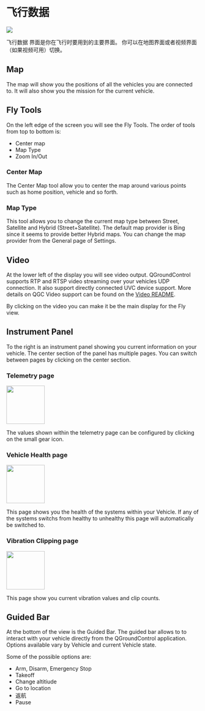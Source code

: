 # 飞行数据

![](../../assets/quickstart/ConnectedVehicle.jpg)

飞行数据 界面是你在飞行时要用到的主要界面。 你可以在地图界面或者视频界面（如果视频可用）切换。

## Map

The map will show you the positions of all the vehicles you are connected to. It will also show you the mission for the current vehicle.

## Fly Tools

On the left edge of the screen you will see the Fly Tools. The order of tools from top to bottom is:

* Center map
* Map Type
* Zoom In/Out

### Center Map

The Center Map tool allow you to center the map around various points such as home position, vehicle and so forth.

### Map Type

This tool allows you to change the current map type between Street, Satellite and Hybrid (Street+Satellite). The default map provider is Bing since it seems to provide better Hybrid maps. You can change the map provider from the General page of Settings.

## Video

At the lower left of the display you will see video output. QGroundControl supports RTP and RTSP video streaming over your vehicles UDP connection. It also support directly connected UVC device support. More details on QGC Video support can be found on the [Video README](https://github.com/mavlink/qgroundcontrol/blob/master/src/VideoStreaming/README.md).

By clicking on the video you can make it be the main display for the Fly view.

## Instrument Panel

To the right is an instrument panel showing you current information on your vehicle. The center section of the panel has multiple pages. You can switch between pages by clicking on the center section.

### Telemetry page

<img src="../../assets/fly/InstrumentTelemetryPage.jpg" style="width: 100px;" />

The values shown within the telemetry page can be configured by clicking on the small gear icon.

### Vehicle Health page

<img src="../../assets/fly/InstrumentHealthPage.jpg" style="width: 100px;" />

This page shows you the health of the systems within your Vehicle. If any of the systems switchs from healthy to unhealthy this page will automatically be switched to.

### Vibration Clipping page

<img src="../../assets/fly/InstrumentClipPage.jpg" style="width: 100px;" />

This page show you current vibration values and clip counts.

## Guided Bar

At the bottom of the view is the Guided Bar. The guided bar allows to to interact with your vehicle directly from the QGroundControl application. Options available vary by Vehicle and current Vehicle state.

Some of the possible options are:

* Arm, Disarm, Emergency Stop
* Takeoff
* Change altitiude
* Go to location
* 返航
* Pause